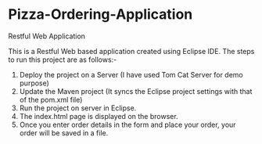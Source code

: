 # Pizza-Ordering-Application
Restful Web Application

This is a Restful Web based application created using Eclipse IDE. 
The steps to run this project are as follows:-
1. Deploy the project on a Server (I have used Tom Cat Server for demo purpose)
2. Update the Maven project (It syncs the Eclipse project settings with that of the pom.xml file)
3. Run the project on server in Eclipse.
4. The index.html page is displayed on the browser.
5. Once you enter order details in the form and place your order, your order will be saved in a file.
